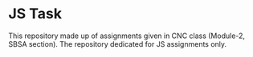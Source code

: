 
<h1>JS Task</h1>
This repository made up of assignments given in CNC class (Module-2, SBSA section). The repository dedicated for JS assignments only.

